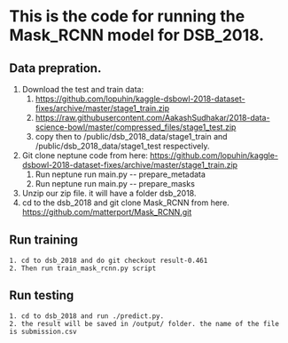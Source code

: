 # This is the code for running the Mask_RCNN model for DSB_2018. 
## Data prepration. 
1. Download the test and train data:
    1. https://github.com/lopuhin/kaggle-dsbowl-2018-dataset-fixes/archive/master/stage1_train.zip
    2. https://raw.githubusercontent.com/AakashSudhakar/2018-data-science-bowl/master/compressed_files/stage1_test.zip 
    3. copy then to /public/dsb_2018_data/stage1_train and /public/dsb_2018_data/stage1_test respectively. 
2. Git clone neptune code from here: https://github.com/lopuhin/kaggle-dsbowl-2018-dataset-fixes/archive/master/stage1_train.zip
    1. Run neptune run main.py -- prepare_metadata
    2. Run neptune run main.py -- prepare_masks
5. Unzip our zip file. it will have a folder dsb_2018. 
6. cd to the dsb_2018 and git clone Mask_RCNN from here. https://github.com/matterport/Mask_RCNN.git
## Run training 
    1. cd to dsb_2018 and do git checkout result-0.461
	2. Then run train_mask_rcnn.py script
## Run testing
    1. cd to dsb_2018 and run ./predict.py. 
    2. the result will be saved in /output/ folder. the name of the file is submission.csv
